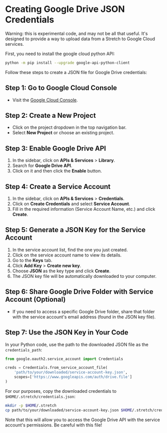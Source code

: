 # Creating Google Drive JSON Credentials

Warning: this is experimental code, and may not be all that useful. It's designed to provide a way to upload data from a Stretch to Google Cloud services.

First, you need to install the google cloud python API:

```bash
python -m pip install --upgrade google-api-python-client
```

Follow these steps to create a JSON file for Google Drive credentials:

## Step 1: Go to Google Cloud Console

- Visit the [Google Cloud Console](https://console.cloud.google.com/).

## Step 2: Create a New Project

- Click on the project dropdown in the top navigation bar.
- Select **New Project** or choose an existing project.

## Step 3: Enable Google Drive API

1. In the sidebar, click on **APIs & Services** > **Library**.
1. Search for **Google Drive API**.
1. Click on it and then click the **Enable** button.

## Step 4: Create a Service Account

1. In the sidebar, click on **APIs & Services** > **Credentials**.
1. Click on **Create Credentials** and select **Service Account**.
1. Fill in the required information (Service Account Name, etc.) and click **Create**.

## Step 5: Generate a JSON Key for the Service Account

1. In the service account list, find the one you just created.
1. Click on the service account name to view its details.
1. Go to the **Keys** tab.
1. Click **Add Key** > **Create new key**.
1. Choose **JSON** as the key type and click **Create**.
1. The JSON key file will be automatically downloaded to your computer.

## Step 6: Share Google Drive Folder with Service Account (Optional)

- If you need to access a specific Google Drive folder, share that folder with the service account's email address (found in the JSON key file).

## Step 7: Use the JSON Key in Your Code

In your Python code, use the path to the downloaded JSON file as the `credentials_path`:

```python
from google.oauth2.service_account import Credentials

creds = Credentials.from_service_account_file(
    'path/to/your/downloaded/service-account-key.json', 
    scopes=['https://www.googleapis.com/auth/drive.file']
)
```

For our purposes, copy the downloaded credentials to `$HOME/.stretch/credentials.json`:

```bash
mkdir -p $HOME/.stretch
cp path/to/your/downloaded/service-account-key.json $HOME/.stretch/credentials.json
```

Note that this will allow you to access the Google Drive API with the service account's permissions. Be careful with this file!
